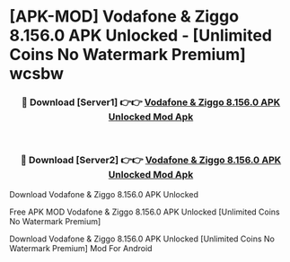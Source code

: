 # [APK-MOD] Vodafone & Ziggo 8.156.0 APK Unlocked - [Unlimited Coins No Watermark Premium] wcsbw



<div align="center">
<h3>🔴 Download [Server1] 👉👉 <a href="https://momento.my/?title=Vodafone_&_Ziggo_8.156.0_APK_Unlocked">Vodafone & Ziggo 8.156.0 APK Unlocked Mod Apk</a></h3><br>

<h3>🔴 Download [Server2] 👉👉 <a href="https://momento.my/?title=Vodafone_&_Ziggo_8.156.0_APK_Unlocked">Vodafone & Ziggo 8.156.0 APK Unlocked Mod Apk</a></h3>
</div>



Download Vodafone & Ziggo 8.156.0 APK Unlocked 

Free APK MOD Vodafone & Ziggo 8.156.0 APK Unlocked [Unlimited Coins No Watermark Premium]

Download Vodafone & Ziggo 8.156.0 APK Unlocked [Unlimited Coins No Watermark Premium] Mod For Android
